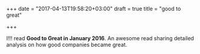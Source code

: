 +++
date = "2017-04-13T19:58:20+03:00"
draft = true
title = "good to great"

+++

I!!! read **Good to Great in January 2016**. An awesome read sharing detailed analysis on how good companies became great.

